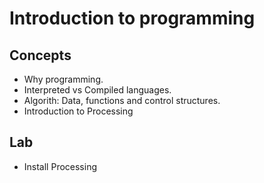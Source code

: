 <h1>Introduction to programming</h1>
<h2>Concepts</h2>
<ul>
<li>Why programming.
<li>Interpreted vs Compiled languages.
<li>Algorith: Data, functions and control structures.
<li>Introduction to Processing
</ul>
<h2>Lab</h2>
<ul>
<li>Install Processing
</ul>
